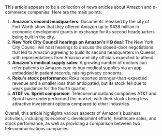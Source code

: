 This article appears to be a collection of news articles about Amazon and e-commerce companies. Here are the main points:

1. **Amazon's second headquarters**: Documents released by the city of Fort Worth show that they offered Amazon up to $438 million in economic development grants in exchange for its second headquarters being built in the city.
2. **New York City Council hearings on Amazon's HQ deal**: The New York City Council will host hearings to discuss the closed-door negotiations that led to Amazon agreeing to build its second headquarters in Queens, with representatives from Amazon and city officials expected to attend.
3. **Amazon's medical supply sales**: A growing number of doctors can refer patients to Amazon.com to buy medical supplies via an app embedded in patient records, raising privacy concerns.
4. **Roku's stock performance**: Roku reported stronger-than-expected revenue and a smaller loss than anticipated, but its stock fell due to weak guidance for the fourth quarter.
5. **AT&T vs. Sprint comparison**: Telecommunications companies AT&T and Sprint have underperformed the market, with their stocks being less attractive investment options compared to other industries.

Overall, this article highlights various aspects of Amazon's business activities, including its economic development efforts, healthcare sales, and stock performance, as well as providing a comparison between two telecommunications companies.